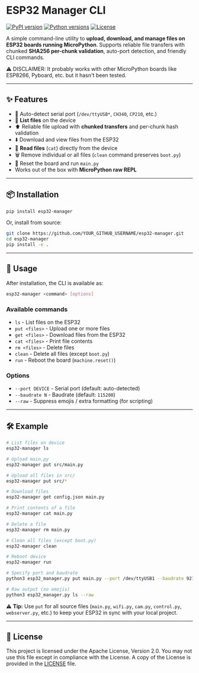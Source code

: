 # ESP32 Manager CLI

[![PyPI version](https://img.shields.io/pypi/v/esp32-manager.svg)](https://pypi.org/project/esp32-manager/)
[![Python versions](https://img.shields.io/pypi/pyversions/esp32-manager.svg)](https://pypi.org/project/esp32-manager/)
[![License](https://img.shields.io/github/license/juanmitaboada/esp32-manager.svg)](LICENSE)

A simple command-line utility to **upload, download, and manage files on ESP32 boards running MicroPython**.
Supports reliable file transfers with chunked **SHA256 per-chunk validation**, auto-port detection, and friendly CLI commands.

⚠️  DISCLAIMER: It probably works with other MicroPython boards like ESP8266, Pyboard, etc. but it hasn't been tested.

---

## ✨ Features

- 📡 Auto-detect serial port (`/dev/ttyUSB*`, `CH340`, `CP210`, etc.)
- 📂 **List files** on the device
- ⬆️ Reliable file upload with **chunked transfers** and per-chunk hash validation
- ⬇️ Download and view files from the ESP32
- 📄 **Read files** (`cat`) directly from the device
- 🗑️ Remove individual or all files (`clean` command preserves `boot.py`)
- 🔁 Reset the board and run `main.py`
- Works out of the box with **MicroPython raw REPL**

---

## 📦 Installation

```bash
pip install esp32-manager
```

Or, install from source:

```bash
git clone https://github.com/YOUR_GITHUB_USERNAME/esp32-manager.git
cd esp32-manager
pip install -e .
```

---

## 🚀 Usage

After installation, the CLI is available as:

```bash
esp32-manager <command> [options]
```

### Available commands

- `ls` - List files on the ESP32
- `put <files>` - Upload one or more files
- `get <files>` - Download files from the ESP32 
- `cat <files>` - Print file contents
- `rm <files>` - Delete files
- `clean` - Delete all files (except `boot.py`) 
- `run` - Reboot the board (`machine.reset()`)

### Options

- `--port DEVICE` - Serial port (default: auto-detected)
- `--baudrate N` - Baudrate (default: `115200`) 
- `--raw` - Suppress emojis / extra formatting (for scripting)

---

## 🛠 Example

```bash
# List files on device
esp32-manager ls

# Upload main.py
esp32-manager put src/main.py

# Upload all files in src/
esp32-manager put src/*

# Download files
esp32-manager get config.json main.py

# Print contents of a file
esp32-manager cat main.py

# Delete a file
esp32-manager rm main.py

# Clean all files (except boot.py)
esp32-manager clean

# Reboot device
esp32-manager run

# Specify port and baudrate
python3 esp32_manager.py put main.py --port /dev/ttyUSB1 --baudrate 921600

# Raw output (no emojis)
python3 esp32_manager.py ls --raw
```

⚠️ **Tip:** Use `put` for all source files (`main.py`, `wifi.py`, `cam.py`, `control.py`, `webserver.py`, etc.) to keep your ESP32 in sync with your local project.

---

## 📜 License

This project is licensed under the Apache License, Version 2.0. You may not use this file except in compliance with the License. A copy of the License is provided in the [LICENSE](LICENSE) file.
